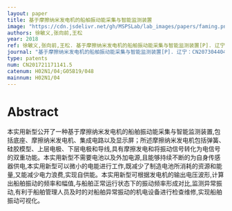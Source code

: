 ```yaml
---
layout: paper
title: 基于摩擦纳米发电机的船舶振动能采集与智能监测装置
image: "https://cdn.jsdelivr.net/gh/MSPSLab/lab_images/papers/faming.png"
authors: 徐敏义,张向前,王松
year: 2018
ref: 徐敏义,张向前,王松. 基于摩擦纳米发电机的船舶振动能采集与智能监测装置[P]. 辽宁：CN207304404U,2018-05-01
journal: "基于摩擦纳米发电机的船舶振动能采集与智能监测装置[P]. 辽宁：CN207304404U,2018-05-01"
type: patents
num: CN201721171141.5
catenum: H02N1/04;G05B19/048
mainnum: H02N1/04
---
```


# Abstract

本实用新型公开了一种基于摩擦纳米发电机的船舶振动能采集与智能监测装置,包括底座、摩擦纳米发电机、集成电路以及显示屏；所述摩擦纳米发电机包括弹簧、硅胶模型、上层电极、下层电极和导线,具有摩擦发电和将振动信号转化为电信号的双重功能。本实用新型不需要电池以及外加电源,且能够持续不断的为自身传感器供电,本实用新型可以微小的电能进行工作,既减少了制造电池所消耗的资源和能量,又能减少电力浪费,实现自供能。本实用新型可根据发电机的输出电压波形,计算出船舶振动的频率和幅值,与船舶正常运行状态下的振动频率形成对比,监测异常振动,有利于船舶管理人员及时的对船舶异常振动的机电设备进行检查维修,实现船舶振动可视化。